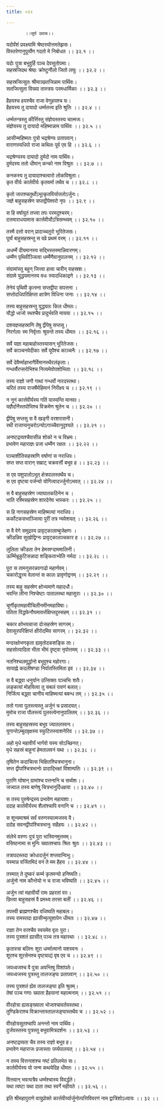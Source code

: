 ```yaml
---
title: ०३२

---
```

           ।।सूर्य उवाच।।  
यदोर्वंशं प्रवक्ष्यामि श्रेष्ठस्योत्तमतेझसः।  
विस्तरेणानुपूर्व्येण गदतो मे निबोधत ।। ३२.१ ।।  
  
यदोः पुत्रा बभूवुर्हि पञ्च देवसुतोपमाः।  
सहस्रजिदथ श्रेष्ठः क्रोष्टुर्नीलो जितो लघुः ।। ३२.२ ।।  
  
सहस्रजित्सुतः श्रीमाञ्छतजिन्नाम पार्थिवः।  
सतजित्सुता विख्या तास्त्रयः परमधार्मिकाः ।। ३२.३ ।।  
  
हैहयश्च हयश्चैव राजा वेणुहयश्च यः।  
हैहयस्य तु दायादो धर्म्मतत्त्व इति श्रुतिः ।। ३२.४ ।।  
  
धर्म्मतन्त्रस्तु कीर्त्तिस्तु संज्ञेयस्तस्य चात्मजः।  
संज्ञेयस्य तु दायादो महिष्मान्नाम पार्थिवः ।। ३२.५ ।।  
  
आसीन्महिष्मतः पुत्रो भद्रश्रेण्यः प्रतापवान्।  
वाराणस्यधिपो राजा कथितः पूर्व एव हि ।। ३२.६ ।।  
  
भद्रश्रेण्यस्य दायादो दुर्मदो नाम पार्थिवः।  
दुर्मदस्य ततो धीमान् कन्को नाम विश्रुतः ।। ३२.७ ।।  
  
कनकस्य तु दायादाश्चत्वारो लोकविश्रुताः।  
कृत वीर्यः कार्तवीर्यः कृतवर्मा तथैव च ।। ३२.८ ।।  
  
कृतो जातश्चतुर्थोऽभूत्कृतविर्यात्ततोऽर्जुनः।  
जज्ञे बाहुसहस्रेण सप्तद्वीपेश्वरो नृपः ।। ३२.९ ।।  
  
स हि वर्षायुतं तप्त्वा तपः परमदुश्चरम्।  
दत्तमाराधयामास कार्त्तवीर्योऽत्रिसम्भवम् ।। ३२.१० ।।  
  
तस्मै दत्तो वरान् प्रादाच्चतुरो भूरितेजसः।  
पूर्व्वं बाहुसहस्रन्तु स वव्रे प्रथमं वरम् ।। ३२.११ ।।  
  
अधर्म्मे दीयमानस्य सद्भिस्तस्मान्निवारणम्।  
धर्म्मेण पृथिवीञ्जित्वा धर्म्मेणैवानुपालनम् ।। ३२.१२ ।।  
  
संग्रामांस्तु बहून् जित्त्वा हत्वा चारीन् सहस्रशः।  
संग्रामे युद्धयमानस्य वधः स्यादधिकाद्रणे ।। ३२.१३ ।।  
  
तेनेयं पृथिवी कृत्स्ना सप्तद्वीपा सपत्तना ।  
सप्तोदधिपरिक्षिप्ता क्षात्रेण विधिना जनाः ।। ३२.१४ ।।  
  
तस्य बाहुसहस्रन्तु युद्ध्यतः किल धीमतः।  
यौद्धो ध्वजो रथश्चैव प्रादुर्भवति मायया ।। ३२.१५ ।।  
  
दशयज्ञसहस्राणि तेषु द्वीपेषु सप्तसु।  
निरर्गलाः स्म निर्वृत्ताः श्रूयन्ते तस्य धीमतः ।। ३२.१६ ।।  
  
सर्वे यज्ञा महाबाहोस्तस्यासन् भूरितेजसः।  
सर्वे काञ्चनवेदीकाः सर्वे यूपैश्च काञ्चनैः ।। ३२.१७ ।।  
  
सर्वे देवैर्म्माहाभागैर्विमानस्थैरलंकृताः।  
गन्धर्व्वैरप्सरोभिश्च नित्यमेवोपशोभिताः ।। ३२.१८ ।।  
  
तस्य राज्ञो जगौ गाथां गन्धर्वो नारदस्तथा।  
चरितं तस्य राजर्षेर्महिमानं निरीक्ष्य च ।। ३२.१९ ।।  
  
न नूनं कार्त्तवीर्यस्य गतिं यास्यन्ति मानवाः।  
यज्ञैर्दानैस्तपोभिश्च विक्रमेण श्रुतेन च ।। ३२.२० ।।  
  
द्वीपेषु सप्तसु स वै खड्गी वरशरासनी।  
रथी राजाप्यनुचरोऽन्योऽगाच्चैवानुदृश्यते ।। ३२.२१ ।।  
  
अनष्टद्रव्यश्चैवासीन्न शोको न च विभ्रमः।  
प्रभावेण महाराज्ञः प्रजा धर्म्मेण रक्षतः ।। ३२.२२ ।।  
  
पञ्चाशीतिसहस्राणि वर्षाणां स नराधिपः।  
सप्त सप्त वारान् सम्राट् चक्रवर्त्ती बभूव ह ।। ३२.२३ ।।  
  
स एव पशुपालोऽभूत् क्षेत्रपालस्तथैव च।  
स एव वृष्ट्या पर्जन्यो योगित्वादर्ज्जुनोऽभवत् ।। ३२.२४ ।।  
  
स वै बाहुसहस्रेण ज्याघातकठिनेन च ।  
भाति रश्मिसहस्रेण शारदेनेव भास्करः ।। ३२.२५ ।।  
  
स हि नागसहस्रेण माहिष्मत्यां नराधिपः।  
कर्कोटकसभाञ्जित्वा पुरीं तत्र न्यवेशयत् ।। ३२.२६ ।।  
  
स वै वेगे समुद्रस्य प्रावृट्कालाम्बुजेक्षणः ।  
क्रीडन्निव सुखोद्विग्नः प्रावृट्कालञ्चकार ह ।। ३२.२७ ।।  
  
लुलिता क्रीडता तेन हेमस्रग्दाममालिनी।  
ऊर्म्मिभ्रूकुटिसन्नादा शङ्किताभ्येति नर्मदा ।। ३२.२८ ।।  
  
पुरा स तामनुसरन्नवगाढो महार्णवम्।  
चकारोद्धृत्त्य वेलान्तं स कालः प्रावृणोद्वनम् ।। ३२.२९ ।।  
  
तस्य बाहु सहस्रेण क्षोभ्यमाणे महादधौ।  
भवन्ति लीना निश्चेष्टाः पातालस्था महासुराः ।। ३२.३० ।।  
  
चूर्णीकृतमहावीचिलीनमीनमहाविषाः।  
पतिता विद्धफेनौघमावर्त्तक्षिप्तदुस्सहम् ।। ३२.३१ ।।  
  
चकार क्षोभयन्राजा दोःसहस्रेण सागरम्।  
देवासुरपरिक्षिप्तं क्षीरोदमिव सागरम् ।। ३२.३२ ।।  
  
मन्दरक्षोभणकृता ह्यमृतोदकशङ्कि ताः।  
सहसोत्पादिता भीता भीमं दृष्ट्वा नृपोत्तमम् ।। ३२.३३ ।।  
  
नतनिश्चलमूर्द्धानो बभूवुश्च महोरगाः।  
सायाह्ने कदलीषण्डा निर्वातस्तिमिता इव ।। ३२.३४ ।।  
  
स वै बद्ध्वा धनुर्यान उत्सिक्तः पञ्चभिः शतैः।  
लङ्कायां मोहयित्वा तु सबलं रावणं बलात्।  
निर्जित्य बद्ध्वा चानीय माहिष्मत्यां बबन्ध तम् ।। ३२.३५ ।।  
  
ततो गत्वा पुलस्त्यस्तु अर्जुनं च प्रसादयत्।  
मुमोच राजा पौलस्त्यं पुलस्त्येनानुपालितम् ।। ३२.३६ ।।  
  
तस्य बाहुसहस्रस्य बभूव ज्यातलस्वनः।  
युगान्तेऽम्बुदवृक्षस्य स्फुटितस्याशनेरिव ।। ३२.३७ ।।  
  
अहो मृधे महावीर्यं भार्गवो यस्य सोऽच्छिनत्।  
मृधे सहस्रं बाहूनां हेमतालवनं यथा ।। ३२.३८ ।।  
  
तृषितेन कदाचित्स भिक्षितश्चित्रभानुना।  
सप्त द्वीपांश्चित्रभानोः प्रादाद्भिक्षां विशाम्पतिः ।। ३२.३९ ।।  
  
पुराणि घोषान् ग्रामांश्च पत्तनानि च सर्व्वशः।।  
जज्वाल तस्य बाणेषु चित्रभानुर्दिधक्षया ।। ३२.४० ।।  
  
स तस्य पुरुषेन्द्रस्य प्रभावेण महायशाः।  
ददाह कार्तवीर्यस्य शैलांश्चापि वनानि च ।। ३२.४१ ।।  
  
स शून्यमाश्रमं सर्वं वरुणस्यात्मजस्य वै।  
ददोह सवनद्वीपांश्चित्रभानुः सहैहयः ।। ३२.४२ ।।  
  
संलेभे वरुणः पुत्रं पुरा भास्विनमुत्तमम्।  
वसिष्ठनामा स मुनिः ख्यातश्चापः श्रितः श्रुतः ।। ३२.४३ ।।  
  
तत्रापदस्तदा क्रोधादर्जुनं शप्तवान्विभुः।  
यस्मान्न वर्जितमिदं वनं ते मम हैहय ।। ३२.४४ ।।  
  
तस्मात् ते दुष्करं कर्म्म कृतमन्यो हनिष्यति।  
अर्जुनो नाम कौन्तेयो न च राजा भविष्यति ।। ३२.४५ ।।  
  
अर्जुन त्वां महावीर्यो रामः प्रहरतां वरः।  
छित्त्वा बाहुसहस्रं वै प्रमथ्य तरसा बलीं ।। ३२.४६ ।।  
  
तपस्वी ब्राह्मणश्चैव वधिष्यति महाबलः।  
तस्य रामस्तदा ह्यासीन्मृत्युशापेन धीमतः ।। ३२.४७ ।।  
  
राज्ञा तेन वरश्चैव स्वयमेव वृतः पुरा।  
तस्य पुत्रशतं ह्यासीत् पञ्च तत्र महारथाः ।। ३२.४८ ।।  
  
कृतास्त्रा बलिनः शूरा धर्म्मात्मानो यशस्वनः ।  
शूरश्च शूरसेनश्च वृष्ट्याद्यं वृष एव च ।। ३२.४९ ।।  
  
जयध्वजश्च वै पुत्रा अवन्तिषु विशांपतेः।  
जयध्वजस्य पुत्रस्तु तालजङ्घः प्रतापवान् ।। ३२.५० ।।  
  
तस्य पुत्रशतं ह्येव तालजङ्घा इति श्रुतम्।  
तेषां पञ्च गणाः ख्याता हैहयानां महात्मनाम् ।। ३२.५१ ।।  
  
वीरहोत्रा ह्यसङ्ख्याता भोजाश्चावर्तयस्तथा।  
तुण्डिकेराश्च विक्रान्तास्तालजङ्घास्तथैव च ।। ३२.५२ ।।  
  
वीरहोत्रसुतश्चापि अनन्तो नाम पार्थिवः।  
दुर्जयस्तस्य पुत्रस्तु बभूवामित्रदर्शनः ।। ३२.५३ ।।  
  
अनष्टद्रव्यता चैव तस्य राज्ञो बभूव ह।  
प्रभावेण महाराजः प्रजास्ताः पर्य्यपालयत् ।। ३२.५४ ।।  
  
न तस्य वित्तनाशश्च नष्टं प्रतिलभेत सः।  
कार्तवीर्यस्य यो जन्म कथयेदिह धीमतः ।। ३२.५५ ।।  
  
वित्तवान् भवत्यत्रैव धर्म्मश्चास्य विवर्द्धते।  
यथा त्वष्टा यथा दाता तथा स्वर्गे महीयते ।। ३२.५६ ।।  
  
इति श्रीमहापुराणे वायुप्रोक्ते कार्त्तवीर्य्यार्जुनोत्पत्तिविवरणं नाम द्वात्रिंशोऽध्यायः ।। ३२ ।।